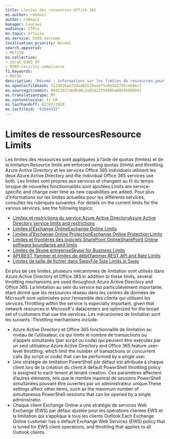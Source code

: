 ```yaml
---
title: Limites des ressources Office 365
ms.author: robmazz
author: robmazz
manager: laurawi
audience: ITPro
ms.topic: article
ms.service: O365-seccomp
localization_priority: Normal
search.appverid:
- MET150
ms.collection:
- Strat_O365_IP
- M365-security-compliance
f1.keywords:
- NOCSH
description: 'Résumé : informations sur les limites de ressources pour les différentes applications dans Office 365.'
ms.openlocfilehash: 112d910ae724ad01629aaef5a8e2e1756ceb8ecf
ms.sourcegitcommit: 99411927abdb40c2e82d2279489ba60545989bb1
ms.translationtype: MT
ms.contentlocale: fr-FR
ms.lasthandoff: 02/07/2020
ms.locfileid: "41844315"
---
```

# <a name="resource-limits"></a><span data-ttu-id="b4965-103">Limites de ressources</span><span class="sxs-lookup"><span data-stu-id="b4965-103">Resource Limits</span></span>

<span data-ttu-id="b4965-104">Les limites des ressources sont appliquées à l’aide de quotas (limites) et de la limitation.</span><span class="sxs-lookup"><span data-stu-id="b4965-104">Resource limits are enforced using quotas (limits) and throttling.</span></span> <span data-ttu-id="b4965-105">Azure Active Directory et les services Office 365 individuels utilisent les deux.</span><span class="sxs-lookup"><span data-stu-id="b4965-105">Azure Active Directory and the individual Office 365 services use both.</span></span> <span data-ttu-id="b4965-106">Les limites sont propres aux services et changent au fil du temps lorsque de nouvelles fonctionnalités sont ajoutées.</span><span class="sxs-lookup"><span data-stu-id="b4965-106">Limits are service-specific and change over time as new capabilities are added.</span></span> <span data-ttu-id="b4965-107">Pour plus d’informations sur les limites actuelles pour les différents services, consultez les rubriques suivantes :</span><span class="sxs-lookup"><span data-stu-id="b4965-107">For details on the current limits for the various services, see the following topics:</span></span>

- [<span data-ttu-id="b4965-108">Limites et restrictions du service Azure Active Directory</span><span class="sxs-lookup"><span data-stu-id="b4965-108">Azure Active Directory service limits and restrictions</span></span>](https://msdn.microsoft.com/library/azure/dn764971.aspx)
- [<span data-ttu-id="b4965-109">Limites d’Exchange Online</span><span class="sxs-lookup"><span data-stu-id="b4965-109">Exchange Online Limits</span></span>](https://technet.microsoft.com/library/exchange-online-limits.aspx)
- [<span data-ttu-id="b4965-110">Limites d’Exchange Online Protection</span><span class="sxs-lookup"><span data-stu-id="b4965-110">Exchange Online Protection Limits</span></span>](https://technet.microsoft.com/library/exchange-online-protection-limits.aspx)
- [<span data-ttu-id="b4965-111">Limites et frontières des logiciels SharePoint Online</span><span class="sxs-lookup"><span data-stu-id="b4965-111">SharePoint Online software boundaries and limits</span></span>](https://support.office.com/article/SharePoint-Online-software-boundaries-and-limits-8F34FF47-B749-408B-ABC0-B605E1F6D498)
- [<span data-ttu-id="b4965-112">Limites de Skype entreprise</span><span class="sxs-lookup"><span data-stu-id="b4965-112">Skype for Business Limits</span></span>](https://technet.microsoft.com/library/skype-for-business-online-limits.aspx)
- [<span data-ttu-id="b4965-113">API REST Yammer et limites de débit</span><span class="sxs-lookup"><span data-stu-id="b4965-113">Yammer REST API and Rate Limits</span></span>](https://developer.yammer.com/docs/rest-api-rate-limits)
- [<span data-ttu-id="b4965-114">Limites de taille de fichier dans Sway</span><span class="sxs-lookup"><span data-stu-id="b4965-114">File Size Limits in Sway</span></span>](https://support.office.com/article/File-size-limits-in-Sway-4db21bc6-b42b-499f-9272-66e089db109f)

<span data-ttu-id="b4965-115">En plus de ces limites, plusieurs mécanismes de limitation sont utilisés dans Azure Active Directory et Office 365.</span><span class="sxs-lookup"><span data-stu-id="b4965-115">In addition to these limits, several throttling mechanisms are used throughout Azure Active Directory and Office 365.</span></span> <span data-ttu-id="b4965-116">La limitation au sein du service est particulièrement importante, étant donné que les ressources réseau dans les centres de données de Microsoft sont optimisées pour l’ensemble des clients qui utilisent les services.</span><span class="sxs-lookup"><span data-stu-id="b4965-116">Throttling within the service is especially important, given that network resources in Microsoft's datacenters are optimized for the broad set of customers that use the services.</span></span> <span data-ttu-id="b4965-117">Les mécanismes de limitation sont les suivants :</span><span class="sxs-lookup"><span data-stu-id="b4965-117">Throttling mechanisms include:</span></span>

- <span data-ttu-id="b4965-118">Azure Active Directory et Office 365 fonctionnalité de limitation au niveau de l’utilisateur, ce qui limite le nombre de transactions ou d’appels simultanés (par script ou code) qui peuvent être exécutés par un seul utilisateur.</span><span class="sxs-lookup"><span data-stu-id="b4965-118">Azure Active Directory and Office 365 feature user-level throttling, which limit the number of transactions or concurrent calls (by script or code) that can be performed by a single user.</span></span>
- <span data-ttu-id="b4965-119">Une stratégie de limitation PowerShell par défaut est attribuée à chaque client lors de la création du client.</span><span class="sxs-lookup"><span data-stu-id="b4965-119">A default PowerShell throttling policy is assigned to each tenant at tenant creation.</span></span> <span data-ttu-id="b4965-120">Ces paramètres affectent d’autres éléments, tels que le nombre maximal de sessions PowerShell simultanées pouvant être ouvertes par un administrateur unique.</span><span class="sxs-lookup"><span data-stu-id="b4965-120">These settings affect other items, such as the maximum number of simultaneous PowerShell sessions that can be opened by a single administrator.</span></span>
- <span data-ttu-id="b4965-121">Chaque client Exchange Online a une stratégie de services Web Exchange (EWS) par défaut ajustée pour les opérations clientes EWS et la limitation qui s’applique à tous les clients Outlook.</span><span class="sxs-lookup"><span data-stu-id="b4965-121">Each Exchange Online customer has a default Exchange Web Services (EWS) policy that is tuned for EWS client operations, and throttling that applies to all Outlook clients.</span></span>
